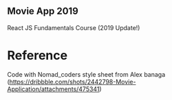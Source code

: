 ## Movie App 2019

React JS Fundamentals Course (2019 Update!)

# Reference
Code with Nomad_coders
style sheet from Alex banaga (https://dribbble.com/shots/2442798-Movie-Application/attachments/475341)


